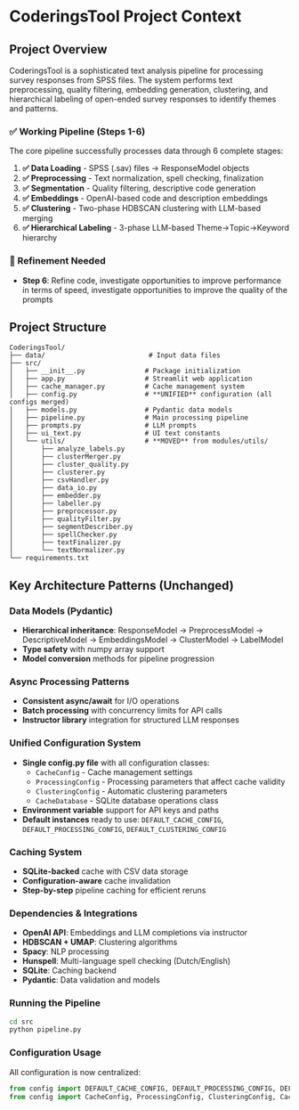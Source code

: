 # CoderingsTool Project Context  

## Project Overview

CoderingsTool is a sophisticated text analysis pipeline for processing survey responses from SPSS files. The system performs text preprocessing, quality filtering, embedding generation, clustering, and hierarchical labeling of open-ended survey responses to identify themes and patterns.

### ✅ Working Pipeline (Steps 1-6) 
The core pipeline successfully processes data through 6 complete stages:

1. **✅ Data Loading** - SPSS (.sav) files → ResponseModel objects
2. **✅ Preprocessing** - Text normalization, spell checking, finalization  
3. **✅ Segmentation** - Quality filtering, descriptive code generation
4. **✅ Embeddings** - OpenAI-based code and description embeddings
5. **✅ Clustering** - Two-phase HDBSCAN clustering with LLM-based merging
6. **✅ Hierarchical Labeling** - 3-phase LLM-based Theme→Topic→Keyword hierarchy

### 🔧 Refinement Needed
- **Step 6**: Refine code, investigate opportunities to improve performance in terms of speed, investigate opportunities to improve the quality of the prompts

## Project Structure

```
CoderingsTool/
├── data/                          # Input data files
├── src/
│   ├── __init__.py               # Package initialization
│   ├── app.py                    # Streamlit web application
│   ├── cache_manager.py          # Cache management system
│   ├── config.py                 # **UNIFIED** configuration (all configs merged)
│   ├── models.py                 # Pydantic data models
│   ├── pipeline.py               # Main processing pipeline
│   ├── prompts.py                # LLM prompts
│   ├── ui_text.py                # UI text constants
│   └── utils/                    # **MOVED** from modules/utils/
│       ├── analyze_labels.py
│       ├── clusterMerger.py      
│       ├── cluster_quality.py     
│       ├── clusterer.py
│       ├── csvHandler.py
│       ├── data_io.py
│       ├── embedder.py
│       ├── labeller.py            
│       ├── preprocessor.py
│       ├── qualityFilter.py
│       ├── segmentDescriber.py
│       ├── spellChecker.py
│       ├── textFinalizer.py
│       └── textNormalizer.py
└── requirements.txt
```

## Key Architecture Patterns (Unchanged)

### Data Models (Pydantic)
- **Hierarchical inheritance**: ResponseModel → PreprocessModel → DescriptiveModel → EmbeddingsModel → ClusterModel → LabelModel
- **Type safety** with numpy array support
- **Model conversion** methods for pipeline progression

### Async Processing Patterns
- **Consistent async/await** for I/O operations
- **Batch processing** with concurrency limits for API calls
- **Instructor library** integration for structured LLM responses

### Unified Configuration System  
- **Single config.py file** with all configuration classes:
  - `CacheConfig` - Cache management settings
  - `ProcessingConfig` - Processing parameters that affect cache validity
  - `ClusteringConfig` - Automatic clustering parameters
  - `CacheDatabase` - SQLite database operations class
- **Environment variable** support for API keys and paths
- **Default instances** ready to use: `DEFAULT_CACHE_CONFIG`, `DEFAULT_PROCESSING_CONFIG`, `DEFAULT_CLUSTERING_CONFIG`

### Caching System
- **SQLite-backed** cache with CSV data storage
- **Configuration-aware** cache invalidation
- **Step-by-step** pipeline caching for efficient reruns

### Dependencies & Integrations
- **OpenAI API**: Embeddings and LLM completions via instructor
- **HDBSCAN + UMAP**: Clustering algorithms
- **Spacy**: NLP processing
- **Hunspell**: Multi-language spell checking (Dutch/English)
- **SQLite**: Caching backend
- **Pydantic**: Data validation and models

### Running the Pipeline
```bash
cd src
python pipeline.py
```

### Configuration Usage
All configuration is now centralized:
```python
from config import DEFAULT_CACHE_CONFIG, DEFAULT_PROCESSING_CONFIG, DEFAULT_CLUSTERING_CONFIG
from config import CacheConfig, ProcessingConfig, ClusteringConfig, CacheDatabase
```

